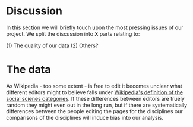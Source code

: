 Discussion
==========

In this section we will briefly touch upon the most pressing issues of our project. We split the discussion into X parts relating to:

(1) The quality of our data
(2) Others?

# The data
As Wikipedia - too some extent - is free to edit it becomes unclear what different editors might to believe falls under [Wikipedia's definition of the social scienes categories](https://en.wikipedia.org/wiki/Wikipedia:Contents/Society_and_social_sciences). If these differences between editors are truely random they might even out in the long run, but if there are systematically differences between the people editing the pages for the disciplines our comparisons of the disciplines will induce bias into our analysis.  
